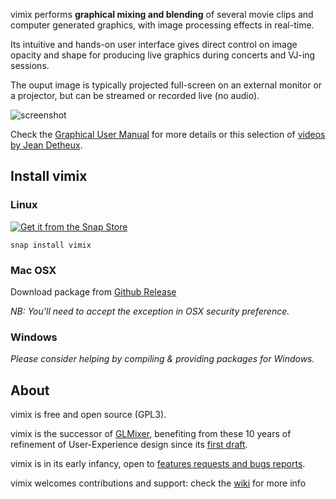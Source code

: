 vimix performs **graphical mixing and blending** of several movie clips and
computer generated graphics, with image processing effects in real-time.

Its intuitive and hands-on user interface gives direct control on image opacity and
shape for producing live graphics during concerts and VJ-ing sessions.

The ouput image is typically projected full-screen on an external
monitor or a projector, but can be streamed or recorded live (no audio).

![screenshot](https://vimeo.com/530037965)

Check the [Graphical User Manual](https://github.com/brunoherbelin/vimix/wiki/User-manual) for more details or this selection of [videos by Jean Detheux](https://vimeo.com/showcase/7871359).

## Install vimix

### Linux

[![Get it from the Snap Store](https://snapcraft.io/static/images/badges/en/snap-store-white.svg)](https://snapcraft.io/vimix)

    snap install vimix

### Mac OSX

Download package from [Github Release](https://github.com/brunoherbelin/vimix/releases)

*NB: You'll need to accept the exception in OSX security preference.*

### Windows

*Please consider helping by compiling & providing packages for Windows.*



## About

vimix is free and open source (GPL3).

vimix is the successor of [GLMixer](https://sourceforge.net/projects/glmixer/), benefiting
from these 10 years of refinement of User-Experience design since its [first draft](https://sourceforge.net/p/glmixer/wiki/GLMixer%20History/).

vimix is in its early infancy, open to [features requests and bugs reports](https://github.com/brunoherbelin/vimix/issues).

vimix welcomes contributions and support: check the [wiki](https://github.com/brunoherbelin/vimix/wiki) for more info





[comment]: # (webpage hosted at https://brunoherbelin.github.io/vimix/)
